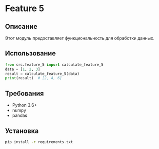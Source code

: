# Feature 5
## Описание
Этот модуль предоставляет функциональность для обработки данных.
## Использование
```python
from src.feature_5 import calculate_feature_5
data = [1, 2, 3]
result = calculate_feature_5(data)
print(result)  # [2, 4, 6]
```
## Требования
- Python 3.6+
- numpy
- pandas
## Установка
```bash
pip install -r requirements.txt
```